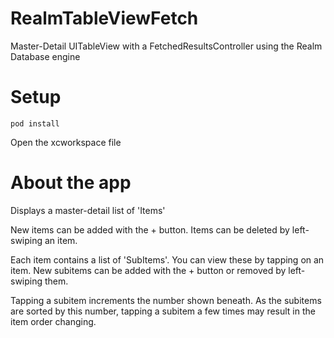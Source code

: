 # RealmTableViewFetch
Master-Detail UITableView with a FetchedResultsController using the Realm Database engine

# Setup

```
pod install
```

Open the xcworkspace file

# About the app

Displays a master-detail list of 'Items'

New items can be added with the + button.
Items can be deleted by left-swiping an item.

Each item contains a list of 'SubItems'. You can view these by tapping on an item.
New subitems can be added with the + button or removed by left-swiping them.


Tapping a subitem increments the number shown beneath. As the subitems are sorted by this number, tapping a subitem a few times may result in the item order changing.

